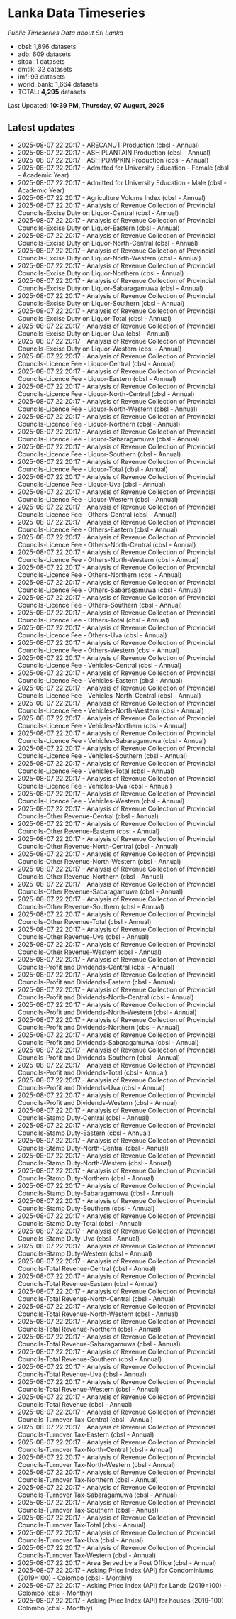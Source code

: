 # Lanka Data Timeseries
*Public Timeseries Data about Sri Lanka*

* cbsl: 1,896 datasets
* adb: 609 datasets
* sltda: 1 datasets
* dmtlk: 32 datasets
* imf: 93 datasets
* world_bank: 1,664 datasets
* TOTAL: **4,295** datasets

Last Updated: **10:39 PM, Thursday, 07 August, 2025**

## Latest updates

* 2025-08-07 22:20:17 - ARECANUT Production (cbsl - Annual)
* 2025-08-07 22:20:17 - ASH PLANTAIN Production (cbsl - Annual)
* 2025-08-07 22:20:17 - ASH PUMPKIN Production (cbsl - Annual)
* 2025-08-07 22:20:17 - Admitted for University Education - Female (cbsl - Academic Year)
* 2025-08-07 22:20:17 - Admitted for University Education - Male (cbsl - Academic Year)
* 2025-08-07 22:20:17 - Agriculture Volume Index (cbsl - Annual)
* 2025-08-07 22:20:17 - Analysis of Revenue Collection of Provincial Councils-Excise Duty on Liquor-Central (cbsl - Annual)
* 2025-08-07 22:20:17 - Analysis of Revenue Collection of Provincial Councils-Excise Duty on Liquor-Eastern (cbsl - Annual)
* 2025-08-07 22:20:17 - Analysis of Revenue Collection of Provincial Councils-Excise Duty on Liquor-North-Central (cbsl - Annual)
* 2025-08-07 22:20:17 - Analysis of Revenue Collection of Provincial Councils-Excise Duty on Liquor-North-Western (cbsl - Annual)
* 2025-08-07 22:20:17 - Analysis of Revenue Collection of Provincial Councils-Excise Duty on Liquor-Northern (cbsl - Annual)
* 2025-08-07 22:20:17 - Analysis of Revenue Collection of Provincial Councils-Excise Duty on Liquor-Sabaragamuwa (cbsl - Annual)
* 2025-08-07 22:20:17 - Analysis of Revenue Collection of Provincial Councils-Excise Duty on Liquor-Southern (cbsl - Annual)
* 2025-08-07 22:20:17 - Analysis of Revenue Collection of Provincial Councils-Excise Duty on Liquor-Total (cbsl - Annual)
* 2025-08-07 22:20:17 - Analysis of Revenue Collection of Provincial Councils-Excise Duty on Liquor-Uva (cbsl - Annual)
* 2025-08-07 22:20:17 - Analysis of Revenue Collection of Provincial Councils-Excise Duty on Liquor-Western (cbsl - Annual)
* 2025-08-07 22:20:17 - Analysis of Revenue Collection of Provincial Councils-Licence Fee - Liquor-Central (cbsl - Annual)
* 2025-08-07 22:20:17 - Analysis of Revenue Collection of Provincial Councils-Licence Fee - Liquor-Eastern (cbsl - Annual)
* 2025-08-07 22:20:17 - Analysis of Revenue Collection of Provincial Councils-Licence Fee - Liquor-North-Central (cbsl - Annual)
* 2025-08-07 22:20:17 - Analysis of Revenue Collection of Provincial Councils-Licence Fee - Liquor-North-Western (cbsl - Annual)
* 2025-08-07 22:20:17 - Analysis of Revenue Collection of Provincial Councils-Licence Fee - Liquor-Northern (cbsl - Annual)
* 2025-08-07 22:20:17 - Analysis of Revenue Collection of Provincial Councils-Licence Fee - Liquor-Sabaragamuwa (cbsl - Annual)
* 2025-08-07 22:20:17 - Analysis of Revenue Collection of Provincial Councils-Licence Fee - Liquor-Southern (cbsl - Annual)
* 2025-08-07 22:20:17 - Analysis of Revenue Collection of Provincial Councils-Licence Fee - Liquor-Total (cbsl - Annual)
* 2025-08-07 22:20:17 - Analysis of Revenue Collection of Provincial Councils-Licence Fee - Liquor-Uva (cbsl - Annual)
* 2025-08-07 22:20:17 - Analysis of Revenue Collection of Provincial Councils-Licence Fee - Liquor-Western (cbsl - Annual)
* 2025-08-07 22:20:17 - Analysis of Revenue Collection of Provincial Councils-Licence Fee - Others-Central (cbsl - Annual)
* 2025-08-07 22:20:17 - Analysis of Revenue Collection of Provincial Councils-Licence Fee - Others-Eastern (cbsl - Annual)
* 2025-08-07 22:20:17 - Analysis of Revenue Collection of Provincial Councils-Licence Fee - Others-North-Central (cbsl - Annual)
* 2025-08-07 22:20:17 - Analysis of Revenue Collection of Provincial Councils-Licence Fee - Others-North-Western (cbsl - Annual)
* 2025-08-07 22:20:17 - Analysis of Revenue Collection of Provincial Councils-Licence Fee - Others-Northern (cbsl - Annual)
* 2025-08-07 22:20:17 - Analysis of Revenue Collection of Provincial Councils-Licence Fee - Others-Sabaragamuwa (cbsl - Annual)
* 2025-08-07 22:20:17 - Analysis of Revenue Collection of Provincial Councils-Licence Fee - Others-Southern (cbsl - Annual)
* 2025-08-07 22:20:17 - Analysis of Revenue Collection of Provincial Councils-Licence Fee - Others-Total (cbsl - Annual)
* 2025-08-07 22:20:17 - Analysis of Revenue Collection of Provincial Councils-Licence Fee - Others-Uva (cbsl - Annual)
* 2025-08-07 22:20:17 - Analysis of Revenue Collection of Provincial Councils-Licence Fee - Others-Western (cbsl - Annual)
* 2025-08-07 22:20:17 - Analysis of Revenue Collection of Provincial Councils-Licence Fee - Vehicles-Central (cbsl - Annual)
* 2025-08-07 22:20:17 - Analysis of Revenue Collection of Provincial Councils-Licence Fee - Vehicles-Eastern (cbsl - Annual)
* 2025-08-07 22:20:17 - Analysis of Revenue Collection of Provincial Councils-Licence Fee - Vehicles-North-Central (cbsl - Annual)
* 2025-08-07 22:20:17 - Analysis of Revenue Collection of Provincial Councils-Licence Fee - Vehicles-North-Western (cbsl - Annual)
* 2025-08-07 22:20:17 - Analysis of Revenue Collection of Provincial Councils-Licence Fee - Vehicles-Northern (cbsl - Annual)
* 2025-08-07 22:20:17 - Analysis of Revenue Collection of Provincial Councils-Licence Fee - Vehicles-Sabaragamuwa (cbsl - Annual)
* 2025-08-07 22:20:17 - Analysis of Revenue Collection of Provincial Councils-Licence Fee - Vehicles-Southern (cbsl - Annual)
* 2025-08-07 22:20:17 - Analysis of Revenue Collection of Provincial Councils-Licence Fee - Vehicles-Total (cbsl - Annual)
* 2025-08-07 22:20:17 - Analysis of Revenue Collection of Provincial Councils-Licence Fee - Vehicles-Uva (cbsl - Annual)
* 2025-08-07 22:20:17 - Analysis of Revenue Collection of Provincial Councils-Licence Fee - Vehicles-Western (cbsl - Annual)
* 2025-08-07 22:20:17 - Analysis of Revenue Collection of Provincial Councils-Other Revenue-Central (cbsl - Annual)
* 2025-08-07 22:20:17 - Analysis of Revenue Collection of Provincial Councils-Other Revenue-Eastern (cbsl - Annual)
* 2025-08-07 22:20:17 - Analysis of Revenue Collection of Provincial Councils-Other Revenue-North-Central (cbsl - Annual)
* 2025-08-07 22:20:17 - Analysis of Revenue Collection of Provincial Councils-Other Revenue-North-Western (cbsl - Annual)
* 2025-08-07 22:20:17 - Analysis of Revenue Collection of Provincial Councils-Other Revenue-Northern (cbsl - Annual)
* 2025-08-07 22:20:17 - Analysis of Revenue Collection of Provincial Councils-Other Revenue-Sabaragamuwa (cbsl - Annual)
* 2025-08-07 22:20:17 - Analysis of Revenue Collection of Provincial Councils-Other Revenue-Southern (cbsl - Annual)
* 2025-08-07 22:20:17 - Analysis of Revenue Collection of Provincial Councils-Other Revenue-Total (cbsl - Annual)
* 2025-08-07 22:20:17 - Analysis of Revenue Collection of Provincial Councils-Other Revenue-Uva (cbsl - Annual)
* 2025-08-07 22:20:17 - Analysis of Revenue Collection of Provincial Councils-Other Revenue-Western (cbsl - Annual)
* 2025-08-07 22:20:17 - Analysis of Revenue Collection of Provincial Councils-Profit and Dividends-Central (cbsl - Annual)
* 2025-08-07 22:20:17 - Analysis of Revenue Collection of Provincial Councils-Profit and Dividends-Eastern (cbsl - Annual)
* 2025-08-07 22:20:17 - Analysis of Revenue Collection of Provincial Councils-Profit and Dividends-North-Central (cbsl - Annual)
* 2025-08-07 22:20:17 - Analysis of Revenue Collection of Provincial Councils-Profit and Dividends-North-Western (cbsl - Annual)
* 2025-08-07 22:20:17 - Analysis of Revenue Collection of Provincial Councils-Profit and Dividends-Northern (cbsl - Annual)
* 2025-08-07 22:20:17 - Analysis of Revenue Collection of Provincial Councils-Profit and Dividends-Sabaragamuwa (cbsl - Annual)
* 2025-08-07 22:20:17 - Analysis of Revenue Collection of Provincial Councils-Profit and Dividends-Southern (cbsl - Annual)
* 2025-08-07 22:20:17 - Analysis of Revenue Collection of Provincial Councils-Profit and Dividends-Total (cbsl - Annual)
* 2025-08-07 22:20:17 - Analysis of Revenue Collection of Provincial Councils-Profit and Dividends-Uva (cbsl - Annual)
* 2025-08-07 22:20:17 - Analysis of Revenue Collection of Provincial Councils-Profit and Dividends-Western (cbsl - Annual)
* 2025-08-07 22:20:17 - Analysis of Revenue Collection of Provincial Councils-Stamp Duty-Central (cbsl - Annual)
* 2025-08-07 22:20:17 - Analysis of Revenue Collection of Provincial Councils-Stamp Duty-Eastern (cbsl - Annual)
* 2025-08-07 22:20:17 - Analysis of Revenue Collection of Provincial Councils-Stamp Duty-North-Central (cbsl - Annual)
* 2025-08-07 22:20:17 - Analysis of Revenue Collection of Provincial Councils-Stamp Duty-North-Western (cbsl - Annual)
* 2025-08-07 22:20:17 - Analysis of Revenue Collection of Provincial Councils-Stamp Duty-Northern (cbsl - Annual)
* 2025-08-07 22:20:17 - Analysis of Revenue Collection of Provincial Councils-Stamp Duty-Sabaragamuwa (cbsl - Annual)
* 2025-08-07 22:20:17 - Analysis of Revenue Collection of Provincial Councils-Stamp Duty-Southern (cbsl - Annual)
* 2025-08-07 22:20:17 - Analysis of Revenue Collection of Provincial Councils-Stamp Duty-Total (cbsl - Annual)
* 2025-08-07 22:20:17 - Analysis of Revenue Collection of Provincial Councils-Stamp Duty-Uva (cbsl - Annual)
* 2025-08-07 22:20:17 - Analysis of Revenue Collection of Provincial Councils-Stamp Duty-Western (cbsl - Annual)
* 2025-08-07 22:20:17 - Analysis of Revenue Collection of Provincial Councils-Total Revenue-Central (cbsl - Annual)
* 2025-08-07 22:20:17 - Analysis of Revenue Collection of Provincial Councils-Total Revenue-Eastern (cbsl - Annual)
* 2025-08-07 22:20:17 - Analysis of Revenue Collection of Provincial Councils-Total Revenue-North-Central (cbsl - Annual)
* 2025-08-07 22:20:17 - Analysis of Revenue Collection of Provincial Councils-Total Revenue-North-Western (cbsl - Annual)
* 2025-08-07 22:20:17 - Analysis of Revenue Collection of Provincial Councils-Total Revenue-Northern (cbsl - Annual)
* 2025-08-07 22:20:17 - Analysis of Revenue Collection of Provincial Councils-Total Revenue-Sabaragamuwa (cbsl - Annual)
* 2025-08-07 22:20:17 - Analysis of Revenue Collection of Provincial Councils-Total Revenue-Southern (cbsl - Annual)
* 2025-08-07 22:20:17 - Analysis of Revenue Collection of Provincial Councils-Total Revenue-Uva (cbsl - Annual)
* 2025-08-07 22:20:17 - Analysis of Revenue Collection of Provincial Councils-Total Revenue-Western (cbsl - Annual)
* 2025-08-07 22:20:17 - Analysis of Revenue Collection of Provincial Councils-Total Revenue (cbsl - Annual)
* 2025-08-07 22:20:17 - Analysis of Revenue Collection of Provincial Councils-Turnover Tax-Central (cbsl - Annual)
* 2025-08-07 22:20:17 - Analysis of Revenue Collection of Provincial Councils-Turnover Tax-Eastern (cbsl - Annual)
* 2025-08-07 22:20:17 - Analysis of Revenue Collection of Provincial Councils-Turnover Tax-North-Central (cbsl - Annual)
* 2025-08-07 22:20:17 - Analysis of Revenue Collection of Provincial Councils-Turnover Tax-North-Western (cbsl - Annual)
* 2025-08-07 22:20:17 - Analysis of Revenue Collection of Provincial Councils-Turnover Tax-Northern (cbsl - Annual)
* 2025-08-07 22:20:17 - Analysis of Revenue Collection of Provincial Councils-Turnover Tax-Sabaragamuwa (cbsl - Annual)
* 2025-08-07 22:20:17 - Analysis of Revenue Collection of Provincial Councils-Turnover Tax-Southern (cbsl - Annual)
* 2025-08-07 22:20:17 - Analysis of Revenue Collection of Provincial Councils-Turnover Tax-Total (cbsl - Annual)
* 2025-08-07 22:20:17 - Analysis of Revenue Collection of Provincial Councils-Turnover Tax-Uva (cbsl - Annual)
* 2025-08-07 22:20:17 - Analysis of Revenue Collection of Provincial Councils-Turnover Tax-Western (cbsl - Annual)
* 2025-08-07 22:20:17 - Area Served by a Post Office (cbsl - Annual)
* 2025-08-07 22:20:17 - Asking Price Index (API) for Condominiums (2019=100) - Colombo (cbsl - Monthly)
* 2025-08-07 22:20:17 - Asking Price Index (API) for Lands (2019=100) - Colombo (cbsl - Monthly)
* 2025-08-07 22:20:17 - Asking Price Index (API) for houses (2019-100) - Colombo (cbsl - Monthly)